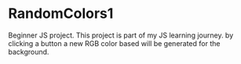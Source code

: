 # RandomColors1
Beginner JS project.
This project is part of my JS learning journey.
by clicking a button a new RGB color based will be generated for the background.
